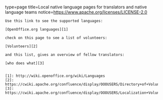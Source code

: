 type=page
title=Local native language pages for translators and native language teams
notice=https://www.apache.org/licenses/LICENSE-2.0
~~~~~~
Use this link to see the supported languages:

[OpenOffice.org languages][1]

check on this page to see a list of volunteers:

[Volunteers][2]

and this list, gives an overview of fellow translators:

[who does what][3]


[1]: http://wiki.openoffice.org/wiki/Languages
[2]: https://cwiki.apache.org/confluence/display/OOOUSERS/Directory+of+Volunteers
[3]: https://cwiki.apache.org/confluence/display/OOOUSERS/Localization+Volunteers
